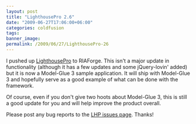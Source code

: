 ```yaml
---
layout: post
title: "LighthousePro 2.6"
date: "2009-06-27T17:06:00+06:00"
categories: coldfusion 
tags: 
banner_image: 
permalink: /2009/06/27/LighthousePro-26
---
```


I pushed up <a href="http://lighthousepro.riaforge.org">LighthousePro</a> to RIAForge. This isn't a major update in functionality (although it has a few updates and some jQuery-lovin' added) but it is now a Model-Glue 3 sample application. It will ship with Model-Glue 3 and hopefully serve as a good example of what can be done with the framework.

Of course, even if you don't give two hoots about Model-Glue 3, this is still a good update for you and will help improve the product overall. 

Please post any bug reports to the <a href="http://lighthousepro.riaforge.org/index.cfm?event=page.issues">LHP issues page</a>. Thanks!